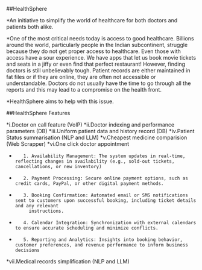 ##HealthSphere

*An initiative to simplify the world of healthcare for both doctors and patients both alike. 

*One of the most critical needs today is access to good healthcare. Billions around the world, particularly people in the Indian subcontinent, struggle because they do not get proper access to healthcare. Even those with access have a sour experience. We have apps that let us book movie tickets and seats in a jiffy or even find that perfect restaurant! However, finding doctors is still unbelievably tough. Patient records are either maintained in fat files or if they are online, they are often not accessible or understandable. Doctors do not usually have the time to go through all the reports and this may lead to a compromise on the health front.

*HealthSphere aims to help with this issue.

##HealthSphere Features

*i.Doctor on call feature (VoIP)
*ii.Doctor indexing and performance parameters (DB)
*iii.Uniform patient data and history record (DB)
*iv.Patient Status summarisation (NLP and LLM)
*v.Cheapest medicine comparision (Web Scrapper)
*vi.One click doctor appointment 
*        1. Availability Management: The system updates in real-time, reflecting changes in availability (e.g., sold-out tickets, cancellations, or new inventory)
*        2. Payment Processing: Secure online payment options, such as credit cards, PayPal, or other digital payment methods.
*        3. Booking Confirmation: Automated email or SMS notifications sent to customers upon successful booking, including ticket details and any relevant 
           instructions.
*        4. Calendar Integration: Synchronization with external calendars to ensure accurate scheduling and minimize conflicts.
*        5. Reporting and Analytics: Insights into booking behavior, customer preferences, and revenue performance to inform business decisions
*vii.Medical records simplification (NLP and LLM)
